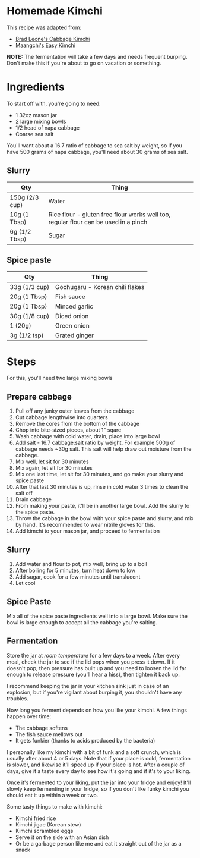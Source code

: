 # Homemade Kimchi

This recipe was adapted from:
* [Brad Leone's Cabbage Kimchi](https://www.youtube.com/watch?v=sUwy71ddj1M)
* [Maangchi's Easy Kimchi](https://www.maangchi.com/recipe/easy-kimchi)

**NOTE:** The fermentation will take a few days and needs frequent burping. 
Don't make this if you're about to go on vacation or something.

# Ingredients
To start off with, you're going to need:
* 1 32oz mason jar
* 2 large mixing bowls
* 1/2 head of napa cabbage
* Coarse sea salt

You'll want about a 16.7 ratio of cabbage to sea salt by weight, so if you have
500 grams of napa cabbage, you'll need about 30 grams of sea salt.

## Slurry
| Qty             | Thing
|-----------------|-------
| 150g (2/3 cup)  | Water
| 10g (1 Tbsp)    | Rice flour - gluten free flour works well too, regular flour can be used in a pinch
| 6g (1/2 Tbsp)   | Sugar

## Spice paste
| Qty           | Thing
|---------------|-------
| 33g (1/3 cup) | Gochugaru - Korean chili flakes
| 20g (1 Tbsp)  | Fish sauce 
| 20g (1 Tbsp)  | Minced garlic
| 30g (1/8 cup) | Diced onion
| 1 (20g)       | Green onion
| 3g (1/2 tsp)  | Grated ginger

# Steps
For this, you'll need two large mixing bowls

## Prepare cabbage
1. Pull off any junky outer leaves from the cabbage
2. Cut cabbage lengthwise into quarters
3. Remove the cores from the bottom of the cabbage
4. Chop into bite-sized pieces, about 1" sqare
5. Wash cabbage with cold water, drain, place into large bowl
6. Add salt - 16.7 cabbage:salt ratio by weight. For example 500g of cabbage
   needs ~30g salt. This salt will help draw out moisture from the cabbage.
7. Mix well, let sit for 30 minutes
7. Mix again, let sit for 30 minutes
8. Mix one last time, let sit for 30 minutes, and go make your slurry and spice
   paste
9. After that last 30 minutes is up, rinse in cold water 3 times to clean the
   salt off
10. Drain cabbage
11. From making your paste, it'll be in another large bowl. Add the slurry to
    the spice paste.
12. Throw the cabbage in the bowl with your spice paste and slurry, and mix by
    hand. It's recommended to wear nitrile gloves for this.
13. Add kimchi to your mason jar, and proceed to fermentation

## Slurry
1. Add water and flour to pot, mix well, bring up to a boil
2. After boiling for 5 minutes, turn heat down to low
3. Add sugar, cook for a few minutes until translucent
4. Let cool

## Spice Paste
Mix all of the spice paste ingredients well into a large bowl. Make sure the
bowl is large enough to accept all the cabbage you're salting.

## Fermentation
Store the jar at _room temperature_ for a few days to a week. After every meal,
check the jar to see if the lid pops when you press it down. If it doesn't pop,
then pressure has built up and you need to loosen the lid far enough to release
pressure (you'll hear a hiss), then tighten it back up.

I recommend keeping the jar in your kitchen sink just in case of an explosion,
but if you're vigilant about burping it, you shouldn't have any troubles.

How long you ferment depends on how you like your kimchi. A few things happen
over time:
* The cabbage softens
* The fish sauce mellows out
* It gets funkier (thanks to acids produced by the bacteria)

I personally like my kimchi with a bit of funk and a soft crunch, which is
usually after about 4 or 5 days. Note that if your place is cold, fermentation
is slower, and likewise it'll speed up if your place is hot. After a couple of
days, give it a taste every day to see how it's going and if it's to your
liking.

Once it's fermented to your liking, put the jar into your fridge and enjoy!
It'll slowly keep fermenting in your fridge, so if you don't like funky kimchi
you should eat it up within a week or two.

Some tasty things to make with kimchi:
* Kimchi fried rice
* Kimchi jigae (Korean stew)
* Kimchi scrambled eggs
* Serve it on the side with an Asian dish
* Or be a garbage person like me and eat it straight out of the jar as a snack
